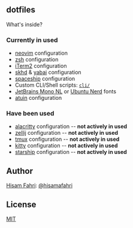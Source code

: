 ## dotfiles

What's inside?

### Currently in used

- [neovim](https://neovim.io/) configuration
- [zsh](https://ohmyz.sh/) configuration
- [iTerm2](https://iterm2.com) configuration
- [skhd](https://github.com/koekeishiya/skhd) & [yabai](https://github.com/koekeishiya/yabai) configuration
- [spaceship](https://spaceship-prompt.sh) configuration
- Custom CLI/Shell scripts: [`cli/`](cli/)
- [JetBrains Mono NL](https://www.jetbrains.com/lp/mono) or [Ubuntu Nerd](https://www.nerdfonts.com/font-downloads) fonts
- [atuin](https://github.com/atuinsh/atuin) configuration

### Have been used

- [alacritty](https://alacritty.org/) configuration -- **not actively in used**
- [zellij](https://zellij.dev/) configuration -- **not actively in used**
- [tmux](https://github.com/tmux/tmux) configuration -- **not actively in used**
- [kitty](https://github.com/kovidgoyal/kitty) configuration -- **not actively in used**
- [starship](https://starship.rs/) configuration -- **not actively in used**

## Author

[Hisam Fahri](https://hisam.dev): [@hisamafahri](https://github.com/hisamafahri)

## License

[MIT](LICENSE)
